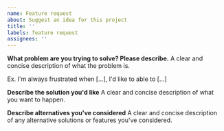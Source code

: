 ```yaml
---
name: Feature request
about: Suggest an idea for this project
title: ''
labels: feature request
assignees: ''
---
```


**What problem are you trying to solve? Please describe.**
A clear and concise description of what the problem is.

Ex. I'm always frustrated when [...], I'd like to able to [...]

**Describe the solution you'd like**
A clear and concise description of what you want to happen.

**Describe alternatives you've considered**
A clear and concise description of any alternative solutions or features you've considered.
